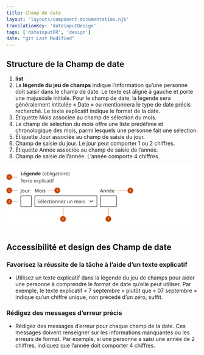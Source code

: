 ```yaml
---
title: Champ de date
layout: 'layouts/component-documentation.njk'
translationKey: 'dateinputDesign'
tags: ['dateinputFR', 'design']
date: "git Last Modified"
---
```


## Structure de la Champ de date

<ol class="anatomy-list">
  <li><strong>list</strong></li>
  <li>La <strong>légende du jeu de champs</strong> indique l’information qu’une personne doit saisir dans le champ de date. Le texte est aligné à gauche et porte une majuscule initiale. Pour le champ de date, la légende sera généralement intitulée « Date » ou mentionnera le type de date précis recherché. Le texte explicatif indique le format de la date.</li> 
  <li>Étiquette Mois associée au champ de sélection du mois.</li>
  <li>Le champ de sélection du mois offre une liste prédéfinie et chronologique des mois, parmi lesquels une personne fait une sélection.</li>
  <li>Étiquette Jour associée au champ de saisie du jour.</li>
  <li>Champ de saisie du jour. Le jour peut comporter 1 ou 2 chiffres.</li> 
  <li>Étiquette Année associée au champ de saisie de l’année.</li>
  <li>Champ de saisie de l’année. L’année comporte 4 chiffres.</li>

</ol>

<img class="b-sm b-default p-400" src="/images/fr/components/anatomy/gcds-date-input-anatomy.svg" alt="L'anatomie de la champ de date." />

## Accessibilité et design des Champ de date

### Favorisez la réussite de la tâche à l’aide d’un texte explicatif
- Utilisez un texte explicatif dans la légende du jeu de champs pour aider une personne à comprendre le format de date qu’elle peut utiliser. Par exemple, le texte explicatif « 7 septembre » plutôt que « 07 septembre » indique qu’un chiffre unique, non précédé d’un zéro, suffit. 

### Rédigez des messages d’erreur précis
- Rédigez des messages d’erreur pour chaque champ de la date. Ces messages doivent renseigner sur les informations manquantes ou les erreurs de format. Par exemple, si une personne a saisi une année de 2 chiffres, indiquez que l’année doit comporter 4 chiffres. 
